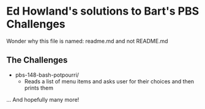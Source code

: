 # Ed Howland's solutions to Bart's PBS Challenges

Wonder why this file is named: readme.md and not README.md

## The Challenges

- pbs-148-bash-potpourri/
  * Reads a list of menu items and asks user for their choices and then prints them


... And hopefully many more!